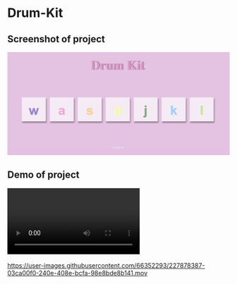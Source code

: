 # Drum-Kit 

## Screenshot of project

![Screenshot of project](https://github.com/An3sha/Drum-Kit/blob/master/image.jpg)

## Demo of project

<video src="https://github.com/An3sha/Drum-Kit/blob/master/project-demo.mp4"></video>

https://user-images.githubusercontent.com/66352293/227878387-03ca00f0-240e-408e-bcfa-98e8bde8b141.mov

